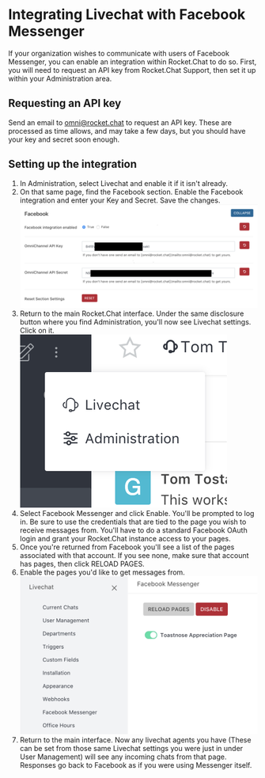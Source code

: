# Integrating Livechat with Facebook Messenger

If your organization wishes to communicate with users of Facebook Messenger, you can enable an integration within Rocket.Chat to do so. First, you will need to request an API key from Rocket.Chat Support, then set it up within your Administration area.

## Requesting an API key

Send an email to [omni@rocket.chat](mailto:omni@rocket.chat) to request an API key. These are processed as time allows, and may take a few days, but you should have your key and secret soon enough.

## Setting up the integration

1. In Administration, select Livechat and enable it if it isn't already.
2. On that same page, find the Facebook section. Enable the Facebook integration and enter your Key and Secret. Save the changes. ![](../../../.gitbook/assets/image1.png)
3. Return to the main Rocket.Chat interface. Under the same disclosure button where you find Administration, you'll now see Livechat settings. Click on it. ![](../../../.gitbook/assets/image2.png)
4. Select Facebook Messenger and click Enable. You'll be prompted to log in. Be sure to use the credentials that are tied to the page you wish to receive messages from. You'll have to do a standard Facebook OAuth login and grant your Rocket.Chat instance access to your pages.
5. Once you're returned from Facebook you'll see a list of the pages associated with that account. If you see none, make sure that account has pages, then click RELOAD PAGES.
6. Enable the pages you'd like to get messages from. ![](../../../.gitbook/assets/image3.png)
7. Return to the main interface. Now any livechat agents you have \(These can be set from those same Livechat settings you were just in under User Management\) will see any incoming chats from that page. Responses go back to Facebook as if you were using Messenger itself.


